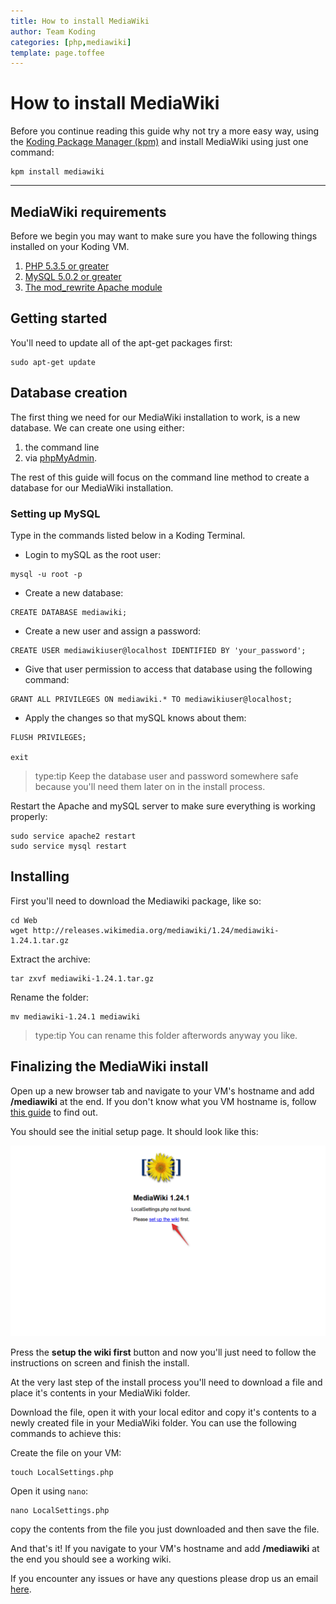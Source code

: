 ```yaml
---
title: How to install MediaWiki
author: Team Koding
categories: [php,mediawiki]
template: page.toffee
---
```


# How to install MediaWiki

Before you continue reading this guide why not try a more easy way, using the [Koding Package Manager (kpm)](http://learn.koding.com/guides/getting-started-kpm/) and install MediaWiki using just one command:

```
kpm install mediawiki
```

***

## MediaWiki requirements

Before we begin you may want to make sure you have the following things installed on your Koding VM.

1. [PHP 5.3.5 or greater](http://learn.koding.com/guides/installing-php/)
2. [MySQL 5.0.2 or greater](http://learn.koding.com/guides/installing-mysql/)
3. [The mod_rewrite Apache module](http://learn.koding.com/guides/general-htaccess/#rewriteengine-amp-mod_rewrite)


## Getting started

You'll need to update all of the apt-get packages first:

```
sudo apt-get update
```

## Database creation

The first thing we need for our MediaWiki installation to work, is a new database. We can create one using either:
1. the command line
2. via [phpMyAdmin](http://learn.koding.com/guides/install-phpmyadmin/).

The rest of this guide will focus on the command line method to create a database for our MediaWiki installation.

### Setting up MySQL

Type in the commands listed below in a Koding Terminal.

* Login to mySQL as the root user:

```
mysql -u root -p
```

* Create a new database:

```
CREATE DATABASE mediawiki;
```

* Create a new user and assign a password:

```
CREATE USER mediawikiuser@localhost IDENTIFIED BY 'your_password';
```

* Give that user permission to access that database using the following command:

```
GRANT ALL PRIVILEGES ON mediawiki.* TO mediawikiuser@localhost;
```

* Apply the changes so that mySQL knows about them:

```
FLUSH PRIVILEGES;

exit
```

> type:tip
> Keep the database user and password somewhere safe because you'll need them later on in the install process.

Restart the Apache and mySQL server to make sure everything is working properly:

```
sudo service apache2 restart
sudo service mysql restart
```

## Installing

First you'll need to download the Mediawiki package, like so:

```
cd Web
wget http://releases.wikimedia.org/mediawiki/1.24/mediawiki-1.24.1.tar.gz
```

Extract the archive:

```
tar zxvf mediawiki-1.24.1.tar.gz
```

Rename the folder:

```
mv mediawiki-1.24.1 mediawiki
```

> type:tip
> You can rename this folder afterwords anyway you like.

## Finalizing the MediaWiki install

Open up a new browser tab and navigate to your VM's hostname and add **/mediawiki** at the end. If you don't know what you VM hostname is, follow [this guide](http://learn.koding.com/faq/vm-hostname/) to find out.

You should see the initial setup page. It should look like this:

![MediaWiki 1](mw1.png)

Press the **setup the wiki first** button and now you'll just need to follow the instructions on screen and finish the install.

At the very last step of the install process you'll need to download a file and place it's contents in your MediaWiki folder.

Download the file, open it with your local editor and copy it's contents to a newly created file in your MediaWiki folder. You can use the following commands to achieve this:

Create the file on your VM:

```
touch LocalSettings.php
```

Open it using `nano`:

```
nano LocalSettings.php
```

copy the contents from the file you just downloaded and then save the file.

And that's it! If you navigate to your VM's hostname and add **/mediawiki** at the end you should see a working wiki.

If you encounter any issues or have any questions please drop us an email [here](mailto:support@koding.com).
